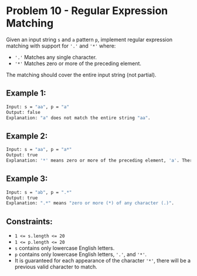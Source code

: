# Problem 10 - Regular Expression Matching

Given an input string `s` and `a` pattern `p`, implement regular expression matching with support for `'.'` and `'*'` where:

- `'.'` Matches any single character.​​​​
- `'*'` Matches zero or more of the preceding element.

The matching should cover the entire input string (not partial).

## Example 1:
```bash
Input: s = "aa", p = "a"
Output: false
Explanation: "a" does not match the entire string "aa".
```
## Example 2:
```bash
Input: s = "aa", p = "a*"
Output: true
Explanation: '*' means zero or more of the preceding element, 'a'. Therefore, by repeating 'a' once, it becomes "aa".
```
## Example 3:
```bash
Input: s = "ab", p = ".*"
Output: true
Explanation: ".*" means "zero or more (*) of any character (.)".
```

## Constraints:

- `1 <= s.length <= 20`
- `1 <= p.length <= 20`
- `s` contains only lowercase English letters.
- `p` contains only lowercase English letters, `'.'`, and `'*'`.
- It is guaranteed for each appearance of the character `'*'`, there will be a previous valid character to match.
